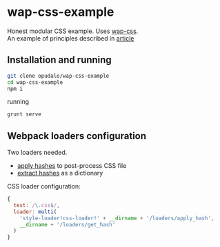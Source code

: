 # wap-css-example
Honest modular CSS example. Uses [wap-css](https://github.com/opudalo/wap-css).  
An example of principles described in [article](https://medium.com/@opudalo/everyone-who-tried-to-convince-me-to-use-modular-css-was-wrong-including-myself-28961f96f3c4)

## Installation and running

```bash
git clone opudalo/wap-css-example
cd wap-css-example
npm i
```  
  
running  
```bash
grunt serve
```


## Webpack loaders configuration
Two loaders needed. 
- [apply hashes](https://github.com/opudalo/wap-css-example/blob/master/loaders/apply_hash.js) to post-process CSS file  
- [extract hashes](https://github.com/opudalo/wap-css-example/blob/master/loaders/get_hash.js) as a dictionary  


CSS loader configuration:

```js
{
  test: /\.css$/,
  loader: multi(
    'style-loader!css-loader!' + __dirname + '/loaders/apply_hash',
    __dirname + '/loaders/get_hash'
  )
}
```


